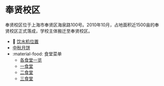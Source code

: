 # 奉贤校区

奉贤校区位于上海市奉贤区海泉路100号。2010年10月，占地面积近1500亩的奉贤校区正式落成，学校主体搬迁至奉贤校区。

- :potable_water: [饮水机位置](./water/)
- [中秋月饼](./moon-cake/)
- :material-food: 食堂菜单
	- [各食堂一览](./fengxian/canteen-menu/)
	- [一食堂](./fengxian/canteen-menu/canteen-1/)
	- [二食堂](./fengxian/canteen-menu/canteen-2/)
	- [三食堂](./fengxian/canteen-menu/canteen-3/)

